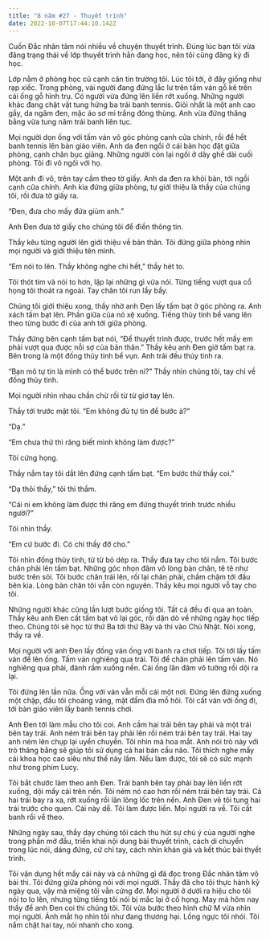 ```yaml
---
title: "8 năm #27 - Thuyết trình"
date: 2022-10-07T17:44:10.142Z
---
```


Cuốn Đắc nhân tâm nói nhiều về chuyện thuyết trình. Đúng lúc bạn tôi vừa đăng trạng thái về lớp thuyết trình hắn đang học, nên tôi cũng đăng ký đi học.

Lớp nằm ở phòng học cũ cạnh căn tin trường tôi. Lúc tôi tới, ở đây giống như rạp xiếc. Trong phòng, vài người đang đứng lắc lư trên tấm ván gỗ kê trên cái ống gỗ hình trụ. Có người vừa đứng lên liền rớt xuống. Những người khác đang chật vật tung hứng ba trái banh tennis. Giỏi nhất là một anh cao gầy, da ngâm đen, mặc áo sơ mi trắng đóng thùng. Anh vừa đứng thăng bằng vừa tung năm trái banh liên tục.

Mọi người dọn ống với tấm ván vô góc phòng cạnh cửa chính, rồi để hết banh tennis lên bàn giáo viên. Anh da đen ngồi ở cái bàn học đặt giữa phòng, cạnh chân bục giảng. Những người còn lại ngồi ở dãy ghế dài cuối phòng. Tôi đi vô ngồi với họ.

Một anh đi vô, trên tay cầm theo tờ giấy. Anh da đen ra khỏi bàn, tới ngồi cạnh cửa chính. Anh kia đứng giữa phòng, tự giới thiệu là thầy của chúng tôi, rồi đưa tờ giấy ra.

“Đen, đưa cho mấy đứa giùm anh.”

Anh Đen đưa tờ giấy cho chúng tôi để điền thông tin.

Thầy kêu từng người lên giới thiệu về bản thân. Tôi đứng giữa phòng nhìn mọi người và giới thiệu tên mình.

“Em nói to lên. Thầy không nghe chi hết,” thầy hét to.

Tôi thót tim và nói to hơn, lặp lại những gì vừa nói. Từng tiếng vượt qua cổ họng tôi thoát ra ngoài. Tay chân tôi run lẩy bẩy.

Chúng tôi giới thiệu xong, thầy nhờ anh Đen lấy tấm bạt ở góc phòng ra. Anh xách tấm bạt lên. Phần giữa của nó xệ xuống. Tiếng thủy tinh bể vang lên theo từng bước đi của anh tới giữa phòng.

Thầy đứng bên cạnh tấm bạt nói, “Để thuyết trình được, trước hết mấy em phải vượt qua được nỗi sợ của bản thân.” Thầy kêu anh Đen giở tấm bạt ra. Bên trong là một đống thủy tinh bể vụn. Anh trải đều thủy tinh ra.

“Bạn mô tự tin là mình có thể bước trên ni?” Thầy nhìn chúng tôi, tay chỉ về đống thủy tinh.

Mọi người nhìn nhau chần chừ rồi từ từ giơ tay lên.

Thầy tới trước mặt tôi. “Em không đủ tự tin để bước à?”

“Dạ.”

“Em chưa thử thì răng biết mình không làm được?”

Tôi cứng họng.

Thầy nắm tay tôi dắt lên đứng cạnh tấm bạt. “Em bước thử thầy coi.”

“Dạ thôi thầy,” tôi thì thầm.

“Cái ni em không làm được thì răng em đứng thuyết trình trước nhiều người?”

Tôi nhìn thầy.

“Em cứ bước đi. Có chi thầy đỡ cho.”

Tôi nhìn đống thủy tinh, từ từ bỏ dép ra. Thầy đưa tay cho tôi nắm. Tôi bước chân phải lên tấm bạt. Những góc nhọn đâm vô lòng bàn chân, tê tê như bước trên sỏi. Tôi bước chân trái lên, rồi lại chân phải, chầm chậm tới đầu bên kia. Lòng bàn chân tôi vẫn còn nguyên. Thầy kêu mọi người vỗ tay cho tôi.

Những người khác cũng lần lượt bước giống tôi. Tất cả đều đi qua an toàn. Thầy kêu anh Đen cất tấm bạt vô lại góc, rồi dặn dò về những ngày học tiếp theo. Chúng tôi sẽ học từ thứ Ba tới thứ Bảy và thi vào Chủ Nhật. Nói xong, thầy ra về.

Mọi người với anh Đen lấy đống ván ống với banh ra chơi tiếp. Tôi tới lấy tấm ván để lên ống. Tấm ván nghiêng qua trái. Tôi để chân phải lên tấm ván. Nó nghiêng qua phải, đánh rầm xuống nền. Cái ống lăn đâm vô tường rồi dội ra lại.

Tôi đứng lên lần nữa. Ống với ván vẫn mỗi cái một nơi. Đứng lên đứng xuống một chặp, đầu tôi choáng váng, mặt đầm đìa mồ hôi. Tôi cất ván với ống đi, tới bàn giáo viên lấy banh tennis chơi.

Anh Đen tới làm mẫu cho tôi coi. Anh cầm hai trái bên tay phải và một trái bên tay trái. Anh ném trái bên tay phải lên rồi ném trái bên tay trái. Hai tay anh ném lên chụp lại uyển chuyển. Tôi nhìn mà hoa mắt. Anh nói trò này với trò thăng bằng sẽ giúp tôi sử dụng cả hai bán cầu não. Tôi thích nghe mấy cái khoa học cao siêu như thế này lắm. Nếu làm được, tôi sẽ có sức mạnh như trong phim Lucy.

Tôi bắt chước làm theo anh Đen. Trái banh bên tay phải bay lên liền rớt xuống, dội mấy cái trên nền. Tôi ném nó cao hơn rồi ném trái bên tay trái. Cả hai trái bay ra xa, rớt xuống rồi lăn lông lốc trên nền. Anh Đen vẽ tôi tung hai trái trước cho quen. Cái này dễ. Tôi làm được liền. Mọi người ra về. Tôi cất banh rồi về theo.

Những ngày sau, thầy dạy chúng tôi cách thu hút sự chú ý của người nghe trong phần mở đầu, triển khai nội dung bài thuyết trình, cách di chuyển trong lúc nói, dáng đứng, cử chỉ tay, cách nhìn khán giả và kết thúc bài thyết trình.

Tôi vận dụng hết mấy cái này và cả những gì đã đọc trong Đắc nhân tâm vô bài thi. Tôi đứng giữa phòng nói với mọi người. Thầy đã cho tôi thực hành kỹ ngày qua, vậy mà miệng tôi vẫn cứng đơ. Mọi người ở dưới ra hiệu cho tôi nói to lo lên, nhưng từng tiếng tôi nói bị mắc lại ở cổ họng. May mà hôm nay thầy để anh Đen coi thi chúng tôi. Tôi vừa bước theo hình chữ M vừa nhìn mọi người. Ánh mắt họ nhìn tôi như đang thương hại. Lồng ngực tôi nhói. Tôi nắm chặt hai tay, nói nhanh cho xong.
